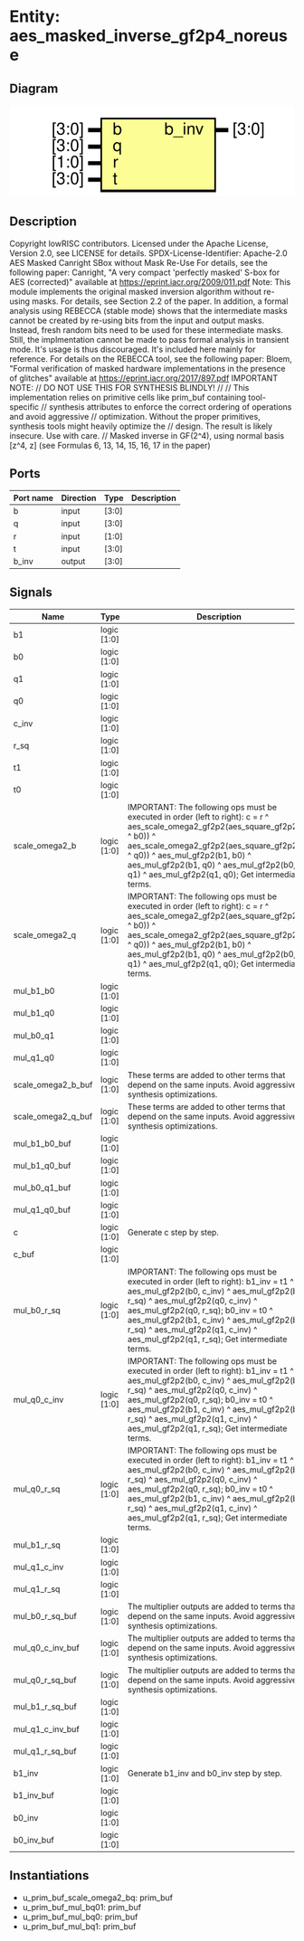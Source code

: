 # Entity: aes_masked_inverse_gf2p4_noreuse
## Diagram
![Diagram](aes_sbox_canright_masked_noreuse.svg "Diagram")
## Description
Copyright lowRISC contributors.
 Licensed under the Apache License, Version 2.0, see LICENSE for details.
 SPDX-License-Identifier: Apache-2.0
 AES Masked Canright SBox without Mask Re-Use
 For details, see the following paper:
 Canright, "A very compact 'perfectly masked' S-box for AES (corrected)"
 available at https://eprint.iacr.org/2009/011.pdf
 Note: This module implements the original masked inversion algorithm without re-using masks.
 For details, see Section 2.2 of the paper. In addition, a formal analysis using REBECCA (stable
 mode) shows that the intermediate masks cannot be created by re-using bits from the input and
 output masks. Instead, fresh random bits need to be used for these intermediate masks. Still,
 the implmentation cannot be made to pass formal analysis in transient mode. It's usage is thus
 discouraged. It's included here mainly for reference.
 For details on the REBECCA tool, see the following paper:
 Bloem, "Formal verification of masked hardware implementations in the presence of glitches"
 available at https://eprint.iacr.org/2017/897.pdf
 IMPORTANT NOTE:                                                                               //
                            DO NOT USE THIS FOR SYNTHESIS BLINDLY!                             //
                                                                                               //
 This implementation relies on primitive cells like prim_buf containing tool-specific          //
 synthesis attributes to enforce the correct ordering of operations and avoid aggressive       //
 optimization. Without the proper primitives, synthesis tools might heavily optimize the       //
 design. The result is likely insecure. Use with care.                                         //
 Masked inverse in GF(2^4), using normal basis [z^4, z]
 (see Formulas 6, 13, 14, 15, 16, 17 in the paper)
 
## Ports
| Port name | Direction | Type  | Description |
| --------- | --------- | ----- | ----------- |
| b         | input     | [3:0] |             |
| q         | input     | [3:0] |             |
| r         | input     | [1:0] |             |
| t         | input     | [3:0] |             |
| b_inv     | output    | [3:0] |             |
## Signals
| Name               | Type        | Description                                                                                                                                                                                                                                                                                                                                    |
| ------------------ | ----------- | ---------------------------------------------------------------------------------------------------------------------------------------------------------------------------------------------------------------------------------------------------------------------------------------------------------------------------------------------- |
| b1                 | logic [1:0] |                                                                                                                                                                                                                                                                                                                                                |
| b0                 | logic [1:0] |                                                                                                                                                                                                                                                                                                                                                |
| q1                 | logic [1:0] |                                                                                                                                                                                                                                                                                                                                                |
| q0                 | logic [1:0] |                                                                                                                                                                                                                                                                                                                                                |
| c_inv              | logic [1:0] |                                                                                                                                                                                                                                                                                                                                                |
| r_sq               | logic [1:0] |                                                                                                                                                                                                                                                                                                                                                |
| t1                 | logic [1:0] |                                                                                                                                                                                                                                                                                                                                                |
| t0                 | logic [1:0] |                                                                                                                                                                                                                                                                                                                                                |
| scale_omega2_b     | logic [1:0] | IMPORTANT: The following ops must be executed in order (left to right): c = r ^ aes_scale_omega2_gf2p2(aes_square_gf2p2(b1 ^ b0)) ^ aes_scale_omega2_gf2p2(aes_square_gf2p2(q1 ^ q0)) ^ aes_mul_gf2p2(b1, b0) ^ aes_mul_gf2p2(b1, q0) ^ aes_mul_gf2p2(b0, q1) ^ aes_mul_gf2p2(q1, q0); Get intermediate terms.                                 |
| scale_omega2_q     | logic [1:0] | IMPORTANT: The following ops must be executed in order (left to right): c = r ^ aes_scale_omega2_gf2p2(aes_square_gf2p2(b1 ^ b0)) ^ aes_scale_omega2_gf2p2(aes_square_gf2p2(q1 ^ q0)) ^ aes_mul_gf2p2(b1, b0) ^ aes_mul_gf2p2(b1, q0) ^ aes_mul_gf2p2(b0, q1) ^ aes_mul_gf2p2(q1, q0); Get intermediate terms.                                 |
| mul_b1_b0          | logic [1:0] |                                                                                                                                                                                                                                                                                                                                                |
| mul_b1_q0          | logic [1:0] |                                                                                                                                                                                                                                                                                                                                                |
| mul_b0_q1          | logic [1:0] |                                                                                                                                                                                                                                                                                                                                                |
| mul_q1_q0          | logic [1:0] |                                                                                                                                                                                                                                                                                                                                                |
| scale_omega2_b_buf | logic [1:0] | These terms are added to other terms that depend on the same inputs. Avoid aggressive synthesis optimizations.                                                                                                                                                                                                                                 |
| scale_omega2_q_buf | logic [1:0] | These terms are added to other terms that depend on the same inputs. Avoid aggressive synthesis optimizations.                                                                                                                                                                                                                                 |
| mul_b1_b0_buf      | logic [1:0] |                                                                                                                                                                                                                                                                                                                                                |
| mul_b1_q0_buf      | logic [1:0] |                                                                                                                                                                                                                                                                                                                                                |
| mul_b0_q1_buf      | logic [1:0] |                                                                                                                                                                                                                                                                                                                                                |
| mul_q1_q0_buf      | logic [1:0] |                                                                                                                                                                                                                                                                                                                                                |
| c                  | logic [1:0] | Generate c step by step.                                                                                                                                                                                                                                                                                                                       |
| c_buf              | logic [1:0] |                                                                                                                                                                                                                                                                                                                                                |
| mul_b0_r_sq        | logic [1:0] | IMPORTANT: The following ops must be executed in order (left to right): b1_inv = t1 ^ aes_mul_gf2p2(b0, c_inv) ^ aes_mul_gf2p2(b0, r_sq) ^ aes_mul_gf2p2(q0, c_inv) ^ aes_mul_gf2p2(q0, r_sq); b0_inv = t0 ^ aes_mul_gf2p2(b1, c_inv) ^ aes_mul_gf2p2(b1, r_sq) ^ aes_mul_gf2p2(q1, c_inv) ^ aes_mul_gf2p2(q1, r_sq); Get intermediate terms.  |
| mul_q0_c_inv       | logic [1:0] | IMPORTANT: The following ops must be executed in order (left to right): b1_inv = t1 ^ aes_mul_gf2p2(b0, c_inv) ^ aes_mul_gf2p2(b0, r_sq) ^ aes_mul_gf2p2(q0, c_inv) ^ aes_mul_gf2p2(q0, r_sq); b0_inv = t0 ^ aes_mul_gf2p2(b1, c_inv) ^ aes_mul_gf2p2(b1, r_sq) ^ aes_mul_gf2p2(q1, c_inv) ^ aes_mul_gf2p2(q1, r_sq); Get intermediate terms.  |
| mul_q0_r_sq        | logic [1:0] | IMPORTANT: The following ops must be executed in order (left to right): b1_inv = t1 ^ aes_mul_gf2p2(b0, c_inv) ^ aes_mul_gf2p2(b0, r_sq) ^ aes_mul_gf2p2(q0, c_inv) ^ aes_mul_gf2p2(q0, r_sq); b0_inv = t0 ^ aes_mul_gf2p2(b1, c_inv) ^ aes_mul_gf2p2(b1, r_sq) ^ aes_mul_gf2p2(q1, c_inv) ^ aes_mul_gf2p2(q1, r_sq); Get intermediate terms.  |
| mul_b1_r_sq        | logic [1:0] |                                                                                                                                                                                                                                                                                                                                                |
| mul_q1_c_inv       | logic [1:0] |                                                                                                                                                                                                                                                                                                                                                |
| mul_q1_r_sq        | logic [1:0] |                                                                                                                                                                                                                                                                                                                                                |
| mul_b0_r_sq_buf    | logic [1:0] | The multiplier outputs are added to terms that depend on the same inputs. Avoid aggressive synthesis optimizations.                                                                                                                                                                                                                            |
| mul_q0_c_inv_buf   | logic [1:0] | The multiplier outputs are added to terms that depend on the same inputs. Avoid aggressive synthesis optimizations.                                                                                                                                                                                                                            |
| mul_q0_r_sq_buf    | logic [1:0] | The multiplier outputs are added to terms that depend on the same inputs. Avoid aggressive synthesis optimizations.                                                                                                                                                                                                                            |
| mul_b1_r_sq_buf    | logic [1:0] |                                                                                                                                                                                                                                                                                                                                                |
| mul_q1_c_inv_buf   | logic [1:0] |                                                                                                                                                                                                                                                                                                                                                |
| mul_q1_r_sq_buf    | logic [1:0] |                                                                                                                                                                                                                                                                                                                                                |
| b1_inv             | logic [1:0] | Generate b1_inv and b0_inv step by step.                                                                                                                                                                                                                                                                                                       |
| b1_inv_buf         | logic [1:0] |                                                                                                                                                                                                                                                                                                                                                |
| b0_inv             | logic [1:0] |                                                                                                                                                                                                                                                                                                                                                |
| b0_inv_buf         | logic [1:0] |                                                                                                                                                                                                                                                                                                                                                |
## Instantiations
- u_prim_buf_scale_omega2_bq: prim_buf
- u_prim_buf_mul_bq01: prim_buf
- u_prim_buf_mul_bq0: prim_buf
- u_prim_buf_mul_bq1: prim_buf
